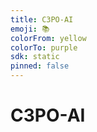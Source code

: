 ```yaml
---
title: C3PO-AI
emoji: 📚
colorFrom: yellow
colorTo: purple
sdk: static
pinned: false
---
```


# C3PO-AI
 
